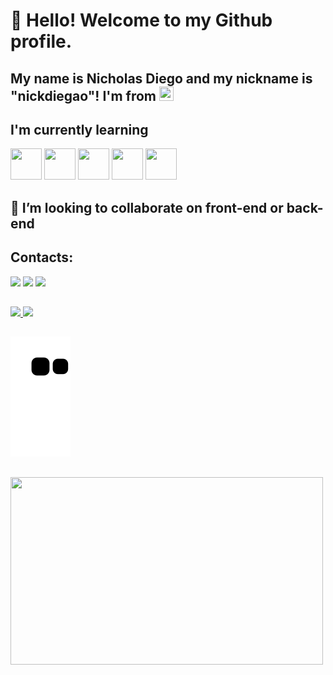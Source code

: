 # 👋 Hello! Welcome to my Github profile.
## My name is Nicholas Diego and my nickname is "nickdiegao"! I'm from <img loading="lazy" src="https://upload.wikimedia.org/wikipedia/commons/0/05/Flag_of_Brazil.svg" width="23px" height="23x" />

## I'm currently learning

<img src="https://cdn.jsdelivr.net/gh/devicons/devicon/icons/java/java-original.svg" width="50px" height="50px"/> <img loading="lazy" src="https://cdn.jsdelivr.net/gh/devicons/devicon/icons/javascript/javascript-original.svg" width="50px" height="50px"/> <img loading="lazy" src="https://cdn.jsdelivr.net/gh/devicons/devicon/icons/python/python-original.svg" width="50px" height="50px" /> <img loading="lazy" src="https://cdn.jsdelivr.net/gh/devicons/devicon/icons/html5/html5-original.svg" width="50px" height="50px"/> <img loading="lazy" src="https://cdn.jsdelivr.net/gh/devicons/devicon/icons/css3/css3-original.svg" width="50px" height="50px"/>

##
## 👯 I’m looking to collaborate on front-end or back-end

## Contacts:
<div>
<a href="https://www.instagram.com/nicholasdiego_/?hl=pt-br" target="_blank"><img loading="lazy" src="https://img.shields.io/badge/-Instagram-%23E4405F?style=for-the-badge&logo=instagram&logoColor=white" target="_blank"></a>
<a href = "mailto:nickdiegao@gmail"><img loading="lazy" src="https://img.shields.io/badge/Gmail-D14836?style=for-the-badge&logo=gmail&logoColor=white" target="_blank"></a>
<a href="https://www.linkedin.com/in/nicholas-diego-49a47a239/" target="_blank"><img loading="lazy" src="https://img.shields.io/badge/-LinkedIn-%230077B5?style=for-the-badge&logo=linkedin&logoColor=white" target="_blank"></a>   
</div>

##

<div>
<a href="https://github.com/nickdiegao">
<img loading="lazy" height="180em" src="https://github-readme-stats.vercel.app/api/top-langs/?username=nickdiegao&layout=compact&langs_count=7&theme=dark"/>
<img loading="lazy" height="180em" src="https://github-readme-stats.vercel.app/api?username=nickdiegao&show_icons=true&theme=dark&include_all_commits=true&count_private=true"/>
</div>

##
![Snake animation](https://github.com/nickdiegao/nickdiegao/blob/output/github-contribution-grid-snake.svg)
##
<img loading="lazy" src="https://media1.tenor.com/m/WBcY8E7vVCoAAAAd/monkey-computer-not-working.gif" width="500px" height="300px">

<!--
**nickdiegao/nickdiegao** is a ✨ _special_ ✨ repository because its `README.md` (this file) appears on your GitHub profile.

Here are some ideas to get you started:

- 🔭 I’m currently working on ...
- 🌱 I’m currently learning ...
- 👯 I’m looking to collaborate on ...
- 🤔 I’m looking for help with ...
- 💬 Ask me about ...
- 📫 How to reach me: ...
- 😄 Pronouns: ...
- ⚡ Fun fact: ...
-->
